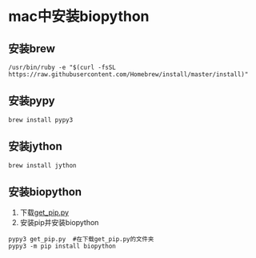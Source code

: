 # mac中安装biopython

## 安装brew
```
/usr/bin/ruby -e "$(curl -fsSL https://raw.githubusercontent.com/Homebrew/install/master/install)"
```

## 安装pypy
```
brew install pypy3
```

## 安装jython
```
brew install jython
```
## 安装biopython
1. 下载[get_pip.py](https://github.com/anpengapple/pypy_get_pip)
2. 安装pip并安装biopython
```
pypy3 get_pip.py  #在下载get_pip.py的文件夹
pypy3 -m pip install biopython 
```
